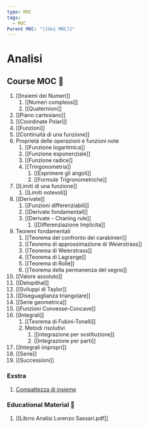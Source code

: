 ```yaml
---
type: MOC
tags:
  - MOC
Parent MOC: "[[Uni MOC]]"
---
```

# Analisi

## Course MOC  📒
1. [[Insiemi dei Numeri]]
	1. [[Numeri complessi]]
	2. [[Quaternioni]]
2. [[Piano cartesiano]]
3. [[Coordinate Polari]]
4. [[Funzioni]]
5. [[Continuità di una funzione]]
6. Proprietà delle operazioni e funzioni note
	1. [[Funzione logaritmica]]
	2. [[Funzione esponenziale]]
	3. [[Funzione radice]]
	4. [[Tringonometria]]
		1. [[Esprimere gli angoli]]
		2. [[Formule Trigronometriche]]
7. [[Limiti di una funzione]]
	1. [[Limiti notevoli]]
8. [[Derivate]]
	1. [[Funzioni differenziabili]]
	2. [[Derivate fondamentali]]
	3. [[Derivate - Chaning rule]]
		1. [[Differenziazione Implicita]]
9. Teoremi fondamentali
	1. [[Teorema del confronto dei carabinieri]]
	2. [[Teorema di approssimazione di Weierstrass]]
	3. [[Teorema di Weierstrass]]
	4. [[Teorema di Lagrange]]
	5. [[Teorema di Rolle]]
	6. [[Teorema della permanenza del segno]]
10. [[Valore assoluto]]
11. [[Delopithal]]
12. [[Sviluppi di Taylor]]
13. [[Diseguaglianza triangolare]]
14. [[Serie geometrica]]
15. [[Funzioni Convesse-Concave]]
16. [[Integrali]]
	1.  [[Teorema di Fubini-Tonelli]]
	2. Metodi risolutivi
		1. [[integrazione per sostituzione]]
		2. [[Integrazione per parti]]
17. [[Integrali impropri]]
18. [[Serie]]
19. [[Successioni]]



### Exstra
1. [Compattezza di insieme](https://www.youtube.com/watch?v=td7Nz9ATyWY)
### Educational Material 🧱
1. [[Librro Analisi Lorenzo Sassari.pdf]]
